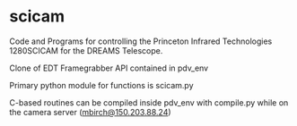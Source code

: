 # scicam

Code and Programs for controlling the Princeton Infrared Technologies 1280SCICAM for the DREAMS Telescope.

Clone of EDT Framegrabber API contained in pdv_env

Primary python module for functions is scicam.py

C-based routines can be compiled inside pdv_env with compile.py while on the camera server (mbirch@150.203.88.24)

